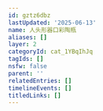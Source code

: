 ```yaml
---
id: gztz6dbz
lastUpdated: '2025-06-13'
name: 人头形器口彩陶瓶
aliases: []
layer: 2
categoryId: cat_1YBqIhJq
tagIds: []
nsfw: false
parent: ''
relatedEntries: []
timelineEvents: []
titledLinks: []
---
```


